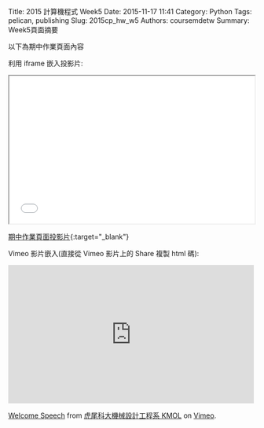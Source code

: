 Title: 2015 計算機程式 Week5
Date: 2015-11-17 11:41
Category: Python
Tags: pelican, publishing
Slug: 2015cp_hw_w5
Authors: coursemdetw
Summary: Week5頁面摘要

以下為期中作業頁面內容

利用 iframe 嵌入投影片:

<iframe src="40423152_cp_w1_p.html" width="500" height="300"></iframe>

[期中作業頁面投影片](40423152_cp_w1_p.html){:target="_blank"}





Vimeo 影片嵌入(直接從 Vimeo 影片上的 Share 複製 html 碼):

<iframe src="https://player.vimeo.com/video/137724068" width="500" height="281" frameborder="0" webkitallowfullscreen mozallowfullscreen allowfullscreen></iframe> <p><a href="https://vimeo.com/137724068">Welcome Speech</a> from <a href="https://vimeo.com/user24079973">虎尾科大機械設計工程系 KMOL</a> on <a href="https://vimeo.com">Vimeo</a>.</p>
